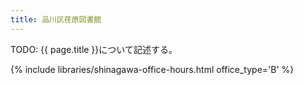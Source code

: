 ```yaml
---
title: 品川区荏原図書館
---
```


TODO: {{ page.title }}について記述する。

{% include libraries/shinagawa-office-hours.html office_type='B' %}

